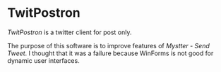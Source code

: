 # TwitPostron

_TwitPostron_ is a twitter client for post only.

The purpose of this software is to improve features of _Mystter - Send Tweet_.
I thought that it was a failure because WinForms is not good for dynamic user interfaces.
